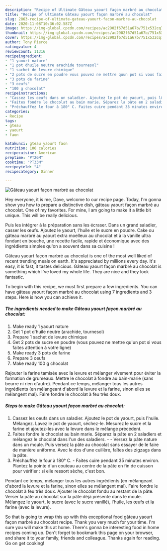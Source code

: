 ```yaml
---
description: "Recipe of Ultimate Gâteau yaourt façon marbré au chocolat"
title: "Recipe of Ultimate Gâteau yaourt façon marbré au chocolat"
slug: 2863-recipe-of-ultimate-gateau-yaourt-facon-marbre-au-chocolat
date: 2020-11-08T10:36:02.587Z
image: https://img-global.cpcdn.com/recipes/ac2902f67d51a67b/751x532cq70/gateau-yaourt-facon-marbre-au-chocolat-photo-principale-de-la-recette.jpg
thumbnail: https://img-global.cpcdn.com/recipes/ac2902f67d51a67b/751x532cq70/gateau-yaourt-facon-marbre-au-chocolat-photo-principale-de-la-recette.jpg
cover: https://img-global.cpcdn.com/recipes/ac2902f67d51a67b/751x532cq70/gateau-yaourt-facon-marbre-au-chocolat-photo-principale-de-la-recette.jpg
author: Tony Pierce
ratingvalue: 4
reviewcount: 11316
recipeingredient:
- "1 yaourt nature"
- "1 pot dhuile neutre arachide tournesol"
- "1 sachet de levure chimique"
- "2 pots de sucre en poudre vous pouvez ne mettre quun pot si vous faites attention  votre ligne"
- "3 pots de farine"
- "3 oeufs"
- "100 g chocolat"
recipeinstructions:
- "Cassez les oeufs dans un saladier. Ajoutez le pot de yaourt, puis l&#39;huile. Mélangez. Lavez le pot de yaourt, séchez-le. Mesurez le sucre et la farine et ajoutez-les avec la levure dans le mélange précédent."
- "Faites fondre le chocolat au bain marie. Séparez la pâte en 2 saladiers et mélangez le chocolat dans l&#39;un des saladiers.   Versez la pâte nature dans un moule. Puis versez la pâte au chocolat sans essayer de le faire de manière uniforme. Avec le dos d&#39;une cuillère, faîtes des zigzags dans la pâte."
- "Préchauffez le four à 180° C. Faites cuire pendant 35 minutes environ. Plantez la pointe d&#39;un couteau au centre de la pâte en fin de cuisson pour vérifier : si elle ressort sèche, c&#39;est bon."
categories:
- Recipe
tags:
- gteau
- yaourt
- faon

katakunci: gteau yaourt faon 
nutrition: 106 calories
recipecuisine: American
preptime: "PT26M"
cooktime: "PT33M"
recipeyield: "4"
recipecategory: Dinner

---
```



![Gâteau yaourt façon marbré au chocolat](https://img-global.cpcdn.com/recipes/ac2902f67d51a67b/751x532cq70/gateau-yaourt-facon-marbre-au-chocolat-photo-principale-de-la-recette.jpg)

Hey everyone, it is me, Dave, welcome to our recipe page. Today, I'm gonna show you how to prepare a distinctive dish, gâteau yaourt façon marbré au chocolat. One of my favorites. For mine, I am going to make it a little bit unique. This will be really delicious.

Puis les intégrer à la préparation sans les écraser. Dans un grand saladier, casser les œufs. Ajoutez le yaourt, l&#39;huile et le sucre en poudre. Cake ou gâteau marbré au yaourt extra moelleux au chocolat et à la vanille ultra fondant en bouche, une recette facile, rapide et économique avec des ingrédients simples qu&#39;on a souvent dans sa cuisine !

Gâteau yaourt façon marbré au chocolat is one of the most well liked of recent trending meals on earth. It's appreciated by millions every day. It's easy, it is fast, it tastes delicious. Gâteau yaourt façon marbré au chocolat is something which I've loved my whole life. They are nice and they look fantastic.


To begin with this recipe, we must first prepare a few ingredients. You can have gâteau yaourt façon marbré au chocolat using 7 ingredients and 3 steps. Here is how you can achieve it.

<!--inarticleads1-->

##### The ingredients needed to make Gâteau yaourt façon marbré au chocolat:

1. Make ready 1 yaourt nature
1. Get 1 pot d&#39;huile neutre (arachide, tournesol)
1. Prepare 1 sachet de levure chimique
1. Get 2 pots de sucre en poudre (vous pouvez ne mettre qu&#39;un pot si vous faites attention à votre ligne)
1. Make ready 3 pots de farine
1. Prepare 3 oeufs
1. Make ready 100 g chocolat


Rajouter la farine tamisée avec la levure et mélanger vivement pour éviter la formation de grumeaux. Mettre le chocolat à fondre au bain-marie (sans beurre ni rien d&#39;autre). Pendant ce temps, mélanger tous les autres ingrédients (en mélangeant d&#39;abord la levure et la farine, sinon elles se mélangent mal). Faire fondre le chocolat à feu très doux. 

<!--inarticleads2-->

##### Steps to make Gâteau yaourt façon marbré au chocolat:

1. Cassez les oeufs dans un saladier. Ajoutez le pot de yaourt, puis l&#39;huile. Mélangez. Lavez le pot de yaourt, séchez-le. Mesurez le sucre et la farine et ajoutez-les avec la levure dans le mélange précédent.
1. Faites fondre le chocolat au bain marie. Séparez la pâte en 2 saladiers et mélangez le chocolat dans l&#39;un des saladiers. -   - Versez la pâte nature dans un moule. Puis versez la pâte au chocolat sans essayer de le faire de manière uniforme. Avec le dos d&#39;une cuillère, faîtes des zigzags dans la pâte.
1. Préchauffez le four à 180° C. - Faites cuire pendant 35 minutes environ. Plantez la pointe d&#39;un couteau au centre de la pâte en fin de cuisson pour vérifier : si elle ressort sèche, c&#39;est bon.


Pendant ce temps, mélanger tous les autres ingrédients (en mélangeant d&#39;abord la levure et la farine, sinon elles se mélangent mal). Faire fondre le chocolat à feu très doux. Ajouter le chocolat fondu au restant de la pâte. Verser la pâte au chocolat sur la pâte déjà présente dans le moule. Mélangez le yaourt, le sucre (avec le sucre vanillé), l&#39;huile, les œufs et la farine (avec la levure). 

So that is going to wrap this up with this exceptional food gâteau yaourt façon marbré au chocolat recipe. Thank you very much for your time. I'm sure you will make this at home. There's gonna be interesting food in home recipes coming up. Don't forget to bookmark this page on your browser, and share it to your family, friends and colleague. Thanks again for reading. Go on get cooking!
